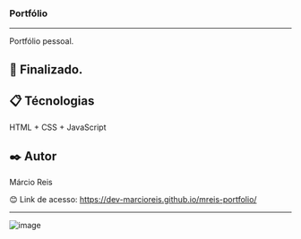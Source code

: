 ### Portfólio

---

Portfólio pessoal.

## 🚀 Finalizado.

## 📋 Técnologias
HTML + CSS + JavaScript

## ✒️ Autor
Márcio Reis

😊 Link de acesso: https://dev-marcioreis.github.io/mreis-portfolio/

---
![image](https://user-images.githubusercontent.com/122680054/221662938-488f1a90-1bed-4521-bedf-a42471483559.png)


